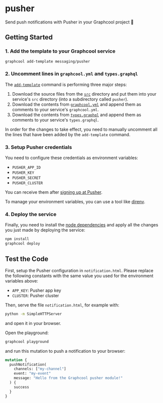 # pusher

Send push notifications with Pusher in your Graphcool project 🎁

## Getting Started

### 1. Add the template to your Graphcool service

```sh
graphcool add-template messaging/pusher
```

### 2. Uncomment lines in `graphcool.yml` and `types.graphql`

The [`add-template`](https://www.graph.cool/docs/reference/graphcool-cli/commands-aiteerae6l#graphcool-add-template) command is performing three major steps:

1. Download the source files from the [`src`](./src) directory and put them into your service's `src` directory (into a subdirectory called `pusher`).
2. Download the contents from [`graphcool.yml`](./graphcool.yml) and append them as comments to your service's `graphcool.yml`.
3. Download the contents from [`types.graphql`](./types.graphql) and append them as comments to your service's `types.graphql`.

In order for the changes to take effect, you need to manually uncomment all the lines that have been added by the `add-template` command.

### 3. Setup Pusher credentials

You need to configure these credentials as environment variables:

* `PUSHER_APP_ID`
* `PUSHER_KEY`
* `PUSHER_SECRET`
* `PUSHER_CLUSTER`

You can receive them after [signing up at Pusher](https://pusher.com/).

To manage your environment variables, you can use a tool like [direnv](https://direnv.net/).

### 4. Deploy the service

Finally, you need to install the [node dependencies](./package.json#L2) and apply all the changes you just made by deploying the service:

```sh
npm install
graphcool deploy
```

## Test the Code

First, setup the Pusher configuration in `notification.html`. Please replace the following constants with the same value you used for the environment variables above:

* `APP_KEY`: Pusher app key
* `CLUSTER`: Pusher cluster

Then, serve the file `notification.html`, for example with:

```sh
python -m SimpleHTTPServer
```

and open it in your browser.

Open the playground:

```sh
graphcool playground
```

and run this mutation to push a notification to your browser:

```graphql
mutation {
  pushNotification(
    channels: ["my-channel"]
    event: "my-event"
    message: "Hello from the Graphcool pusher module!"
  ) {
    success
  }
}
```
